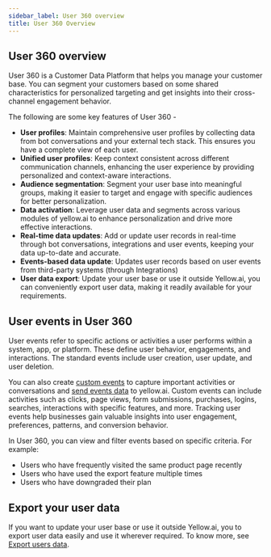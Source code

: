 ```yaml
---
sidebar_label: User 360 overview
title: User 360 Overview
---
```


## User 360 overview

User 360 is a Customer Data Platform that helps you manage your customer base.  You can segment your customers based on some shared characteristics for personalized targeting and get insights into their cross-channel engagement behavior.

The following are some key features of User 360 - 

* **User profiles**: Maintain comprehensive user profiles by collecting data from bot conversations and your external tech stack. This ensures you have a complete view of each user.
* **Unified user profiles**: Keep context consistent across different communication channels, enhancing the user experience by providing personalized and context-aware interactions.
* **Audience segmentation**: Segment your user base into meaningful groups, making it easier to target and engage with specific audiences for better personalization.
* **Data activation**: Leverage user data and segments across various modules of yellow.ai to enhance personalization and drive more effective interactions.
* **Real-time data updates**: Add or update user records in real-time through bot conversations, integrations and user events, keeping your data up-to-date and accurate.
* **Events-based data update**: Updates user records based on user events from third-party systems (through Integrations) 
* **User data export**: Update your user base or use it outside Yellow.ai, you can conveniently export user data, making it readily available for your requirements. 


## User events in User 360

User events refer to specific actions or activities a user performs within a system, app, or platform. These define user behavior, engagements, and interactions. 
The standard events include user creation, user update, and user deletion. 

You can also create [custom events](/docs/platform_concepts/studio/events/event-hub#-8-custom-events) to capture important activities or conversations and [send events data](https://documenter.getpostman.com/view/17583548/UVsEVUsg#00eb59cf-7f00-461e-8d53-94eafb056a9a) to yellow.ai. Custom events can include activities such as clicks, page views, form submissions, purchases, logins, searches, interactions with specific features, and more. Tracking user events help businesses gain valuable insights into user engagement, preferences, patterns, and conversion behavior.


In User 360, you can view and filter events based on specific criteria. For example:
- Users who have frequently visited the same product page recently
- Users who have used the export feature multiple times
- Users who have downgraded their plan


## Export your user data

 If you want to update your user base or use it outside Yellow.ai,  you to export user data easily and use it wherever required. To know more, see [Export users data](/docs/platform_concepts/engagement/cdp/user_data_segments/manage_user_data).



